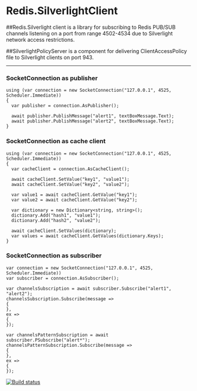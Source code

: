 Redis.SilverlightClient
=======================

##Redis.Silverlight client
  is a library for subscribing to Redis PUB/SUB channels listening on a port
  from range 4502-4534 due to Silverlight network access restrictions.

##SilverlightPolicyServer
  is a component for delivering ClientAccessPolicy file to Silverlight clients on port 943.

---

### SocketConnection as publisher

    using (var connection = new SocketConnection("127.0.0.1", 4525, Scheduler.Immediate))
    {
      var publisher = connection.AsPublisher();

      await publisher.PublishMessage("alert1", textBoxMessage.Text);
      await publisher.PublishMessage("alert2", textBoxMessage.Text);
    }

### SocketConnection as cache client

    using (var connection = new SocketConnection("127.0.0.1", 4525, Scheduler.Immediate))
    {
      var cacheClient = connection.AsCacheClient();

      await cacheClient.SetValue("key1", "value1");
      await cacheClient.SetValue("key2", "value2");

      var value1 = await cacheClient.GetValue("key1");
      var value2 = await cacheClient.GetValue("key2");

      var dictionary = new Dictionary<string, string>();
      dictionary.Add("hash1", "value1");
      dictionary.Add("hash2", "value2");

      await cacheClient.SetValues(dictionary);
      var values = await cacheClient.GetValues(dictionary.Keys);
    }

### SocketConnection as subscriber

    var connection = new SocketConnection("127.0.0.1", 4525, Scheduler.Immediate))
    var subscriber = connection.AsSubscriber();

    var channelsSubscription = await subscriber.Subscribe("alert1", "alert2");
    channelsSubscription.Subscribe(message =>
    {
    },
    ex =>
    {
    });

    var channelsPatternSubscription = await subscriber.PSubscribe("alert*");
    channelsPatternSubscription.Subscribe(message =>
    {
    },
    ex =>
    {
    });

[![Build status](https://ci.appveyor.com/api/projects/status/b6w8dqd56iqh0uc5)](https://ci.appveyor.com/project/vgrigoriu/redis-silverlightclient)
